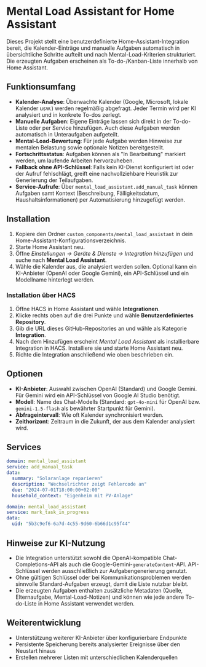 # Mental Load Assistant for Home Assistant

Dieses Projekt stellt eine benutzerdefinierte Home-Assistant-Integration bereit, die Kalender-Einträge und manuelle Aufgaben automatisch in übersichtliche Schritte aufteilt und nach Mental-Load-Kriterien strukturiert. Die erzeugten Aufgaben erscheinen als To-do-/Kanban-Liste innerhalb von Home Assistant.

## Funktionsumfang

- **Kalender-Analyse**: Überwachte Kalender (Google, Microsoft, lokale Kalender usw.) werden regelmäßig abgefragt. Jeder Termin wird per KI analysiert und in konkrete To-dos zerlegt.
- **Manuelle Aufgaben**: Eigene Einträge lassen sich direkt in der To-do-Liste oder per Service hinzufügen. Auch diese Aufgaben werden automatisch in Unteraufgaben aufgeteilt.
- **Mental-Load-Bewertung**: Für jede Aufgabe werden Hinweise zur mentalen Belastung sowie optionale Notizen bereitgestellt.
- **Fortschrittsstatus**: Aufgaben können als "In Bearbeitung" markiert werden, um laufende Arbeiten hervorzuheben.
- **Fallback ohne API-Schlüssel**: Falls kein KI-Dienst konfiguriert ist oder der Aufruf fehlschlägt, greift eine nachvollziehbare Heuristik zur Generierung der Teilaufgaben.
- **Service-Aufrufe**: Über `mental_load_assistant.add_manual_task` können Aufgaben samt Kontext (Beschreibung, Fälligkeitsdatum, Haushaltsinformationen) per Automatisierung hinzugefügt werden.

## Installation

1. Kopiere den Ordner `custom_components/mental_load_assistant` in dein Home-Assistant-Konfigurationsverzeichnis.
2. Starte Home Assistant neu.
3. Öffne *Einstellungen → Geräte & Dienste → Integration hinzufügen* und suche nach **Mental Load Assistant**.
4. Wähle die Kalender aus, die analysiert werden sollen. Optional kann ein KI-Anbieter (OpenAI oder Google Gemini), ein API-Schlüssel und ein Modellname hinterlegt werden.

### Installation über HACS

1. Öffne HACS in Home Assistant und wähle **Integrationen**.
2. Klicke rechts oben auf die drei Punkte und wähle **Benutzerdefiniertes Repository**.
3. Gib die URL dieses GitHub-Repositories an und wähle als Kategorie **Integration**.
4. Nach dem Hinzufügen erscheint *Mental Load Assistant* als installierbare Integration in HACS. Installiere sie und starte Home Assistant neu.
5. Richte die Integration anschließend wie oben beschrieben ein.

## Optionen

- **KI-Anbieter**: Auswahl zwischen OpenAI (Standard) und Google Gemini. Für Gemini wird ein API-Schlüssel von Google AI Studio benötigt.
- **Modell**: Name des Chat-Modells (Standard: `gpt-4o-mini` für OpenAI bzw. `gemini-1.5-flash` als bewährter Startpunkt für Gemini).
- **Abfrageintervall**: Wie oft Kalender synchronisiert werden.
- **Zeithorizont**: Zeitraum in die Zukunft, der aus dem Kalender analysiert wird.

## Services

```yaml
domain: mental_load_assistant
service: add_manual_task
data:
  summary: "Solaranlage reparieren"
  description: "Wechselrichter zeigt Fehlercode an"
  due: "2024-07-01T18:00:00+02:00"
  household_context: "Eigenheim mit PV-Anlage"
```

```yaml
domain: mental_load_assistant
service: mark_task_in_progress
data:
  uid: "5b3c9ef6-6a7d-4c55-9d60-6b66d1c95f44"
```

## Hinweise zur KI-Nutzung

- Die Integration unterstützt sowohl die OpenAI-kompatible Chat-Completions-API als auch die Google-Gemini-`generateContent`-API. API-Schlüssel werden ausschließlich zur Aufgabengenerierung genutzt.
- Ohne gültigen Schlüssel oder bei Kommunikationsproblemen werden sinnvolle Standard-Aufgaben erzeugt, damit die Liste nutzbar bleibt.
- Die erzeugten Aufgaben enthalten zusätzliche Metadaten (Quelle, Elternaufgabe, Mental-Load-Notizen) und können wie jede andere To-do-Liste in Home Assistant verwendet werden.

## Weiterentwicklung

- Unterstützung weiterer KI-Anbieter über konfigurierbare Endpunkte
- Persistente Speicherung bereits analysierter Ereignisse über den Neustart hinaus
- Erstellen mehrerer Listen mit unterschiedlichen Kalenderquellen
